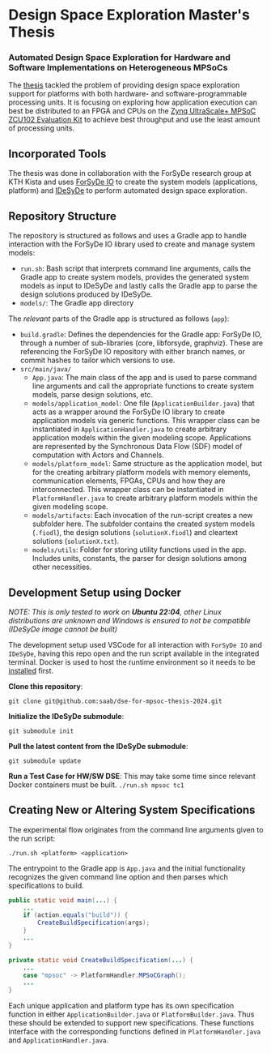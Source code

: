 
# Design Space Exploration Master's Thesis
### Automated Design Space Exploration for Hardware and Software Implementations on Heterogeneous MPSoCs
The [thesis](http://www.diva-portal.org/smash/record.jsf?dswid=5562&pid=diva2%3A1912301&c=1&searchType=SIMPLE&language=sv&query=Automated+design+space+exploration+of+heterogeneous&af=%5B%5D&aq=%5B%5B%5D%5D&aq2=%5B%5B%5D%5D&aqe=%5B%5D&noOfRows=50&sortOrder=author_sort_asc&sortOrder2=title_sort_asc&onlyFullText=true&sf=undergraduate) tackled the problem of providing design space exploration support for platforms with both hardware- and software-programmable processing units. It is focusing on exploring how application execution can best be distributed to an FPGA and CPUs on the [Zynq UltraScale+ MPSoC ZCU102 Evaluation Kit](https://www.xilinx.com/products/boards-and-kits/ek-u1-zcu102-g.html#inside) to achieve best throughput and use the least amount of processing units.

## Incorporated Tools
The thesis was done in collaboration with the ForSyDe research group at KTH Kista and uses [ForSyDe IO](https://github.com/forsyde/forsyde-io) to create the system models (applications, platform) and [IDeSyDe](https://github.com/forsyde/IDeSyDe/) to perform automated design space exploration.

## Repository Structure
The repository is structured as follows and uses a Gradle app to handle interaction with the ForSyDe IO library used to create and manage system models:
- `run.sh`: Bash script that interprets command line arguments, calls the Gradle app to create system models, provides the generated system models as input to IDeSyDe and lastly calls the Gradle app to parse the design solutions produced by IDeSyDe.
- `models/`: The Gradle app directory

The *relevant* parts of the Gradle app is structured as follows (`app`):
- `build.gradle`: Defines the dependencies for the Gradle app: ForSyDe IO, through a number of sub-libraries (core, libforsyde, graphviz). These are referencing the ForSyDe IO repository with either branch names, or commit hashes to tailor which versions to use.
- `src/main/java/`
    - `App.java`: The main class of the app and is used to parse command line arguments and call the appropriate functions to create system models, parse design solutions, etc.
    - `models/application_model`: One file (`ApplicationBuilder.java`) that acts as a wrapper around the ForSyDe IO library to create application models via generic functions. This wrapper class can be instantiated in `ApplicationHandler.java` to create arbitrary application models within the given modeling scope. Applications are represented by the Synchronous Data Flow (SDF) model of computation with Actors and Channels.
    - `models/platform_model`: Same structure as the application model, but for the creating arbitrary platform models with memory elements, communication elements, FPGAs, CPUs and how they are interconnected. This wrapper class can be instantiated in  `PlatformHandler.java` to create arbitrary platform models within the given modeling scope.
    - `models/artifacts`: Each invocation of the run-script creates a new subfolder here. The subfolder contains the created system models (`.fiodl`), the design solutions (`solutionX.fiodl`) and cleartext solutions (`solutionX.txt`).
    - `models/utils`: Folder for storing utility functions used in the app. Includes units, constants, the parser for design solutions among other necessities. 

## Development Setup using Docker
_NOTE: This is only tested to work on **Ubuntu 22:04**, other Linux distributions are unknown and Windows is ensured to not be compatible (IDeSyDe image cannot be built)_

The development setup used VSCode for all interaction with `ForSyDe IO` and `IDeSyDe`, having this repo open and the run script available in the integrated terminal. Docker is used to host the runtime environment so it needs to be [installed](https://docs.docker.com/engine/install/) first.

**Clone this repository**:

`git clone git@github.com:saab/dse-for-mpsoc-thesis-2024.git`

**Initialize the IDeSyDe submodule**:

`git submodule init`

**Pull the latest content from the IDeSyDe submodule**:

`git submodule update`

**Run a Test Case for HW/SW DSE**:
This may take some time since relevant Docker containers must be built.
`./run.sh mpsoc tc1`

## Creating New or Altering System Specifications
The experimental flow originates from the command line arguments given to the run script: 
```
./run.sh <platform> <application>
```


The entrypoint to the Gradle app is `App.java` and the initial functionality recognizes the given command line option and then parses which specifications to build. 

```java
public static void main(...) {
    ...
    if (action.equals("build")) {
        CreateBuildSpecification(args);
    }
    ...
}

private static void CreateBuildSpecification(...) {
    ...
    case "mpsoc" -> PlatformHandler.MPSoCGraph();
    ...
}
```

Each unique application and platform type has its own specification function in either `ApplicationBuilder.java` or `PlatformBuilder.java`. Thus these should be extended to support new specifications. These functions interface with the corresponding functions defined in `PlatformHandler.java` and `ApplicationHandler.java`.
